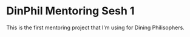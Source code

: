 # DinPhil Mentoring Sesh 1

This is the first mentoring project that I'm using for Dining Philisophers.
